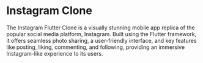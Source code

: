 # Instagram Clone

The Instagram Flutter Clone is a visually stunning mobile app replica of the popular social media platform, Instagram. Built using the Flutter framework, it offers seamless photo sharing, a user-friendly interface, and key features like posting, liking, commenting, and following, providing an immersive Instagram-like experience to its users.
